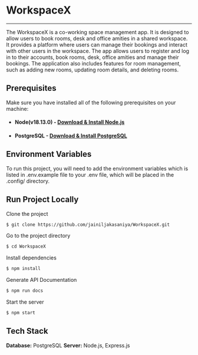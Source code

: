 # WorkspaceX
---
The WorkspaceX is a co-working space management app. It is designed to allow users to book rooms, desk and office amities in a shared workspace. It provides a platform where  users can manage their bookings and interact with other users in the workspace. The app allows users to register and log in to their accounts, book rooms, desk, office amities and manage their bookings. The application also includes features for room management, such as adding new rooms, updating room details, and deleting rooms.
## Prerequisites

Make sure you have installed all of the following prerequisites on your machine:

- #### Node(v18.13.0) - [Download & Install Node.js](https://nodejs.org/en/download) 
- #### PostgreSQL - [Download & Install PostgreSQL](https://www.postgresql.org/download/)

## Environment Variables

To run this project, you will need to add the environment variables which is listed in .env.example file to your .env file, which will be placed in the .config/ directory.

## Run Project Locally

Clone the project

```bash
$ git clone https://github.com/jainiljakasaniya/WorkspaceX.git
```

Go to the project directory

```bash
$ cd WorkspaceX
```

Install dependencies

```bash
$ npm install
```

Generate API Documentation

```bash
$ npm run docs
```

Start the server

```bash
$ npm start
```

## Tech Stack

**Database:** PostgreSQL
**Server:** Node.js, Express.js
